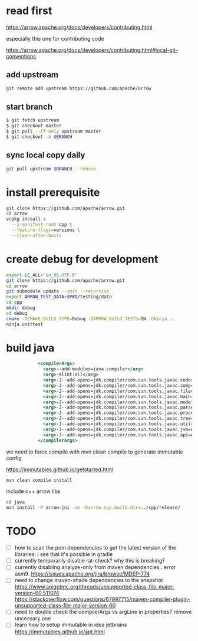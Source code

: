 
# read first

https://arrow.apache.org/docs/developers/contributing.html

especially this one for contributing code

https://arrow.apache.org/docs/developers/contributing.html#local-git-conventions

## add upstream

```sh
git remote add upstream https://github.com/apache/arrow
```

## start branch

```sh
$ git fetch upstream
$ git checkout master
$ git pull --ff-only upstream master
$ git checkout -b $BRANCH
```

## sync local copy daily

```sh
git pull upstream $BRANCH --rebase
```

# install prerequisite

```sh
git clone https://github.com/apache/arrow.git
cd arrow
vcpkg install \
  --x-manifest-root cpp \
  --feature-flags=versions \
  --clean-after-build
```

# create debug for development

```sh
export LC_ALL="en_US.UTF-8"
git clone https://github.com/apache/arrow.git
cd arrow
git submodule update --init --recursive
export ARROW_TEST_DATA=$PWD/testing/data
cd cpp
mkdir debug
cd debug
cmake -DCMAKE_BUILD_TYPE=Debug -DARROW_BUILD_TESTS=ON -GNinja ..
ninja unittest
```

# build java



```xml
            <compilerArgs>
              <arg>--add-modules=java.compiler</arg>
              <arg>-Xlint:all</arg>
              <arg>-J--add-opens=jdk.compiler/com.sun.tools.javac.code=ALL-UNNAMED</arg>
              <arg>-J--add-opens=jdk.compiler/com.sun.tools.javac.comp=ALL-UNNAMED</arg>
              <arg>-J--add-opens=jdk.compiler/com.sun.tools.javac.file=ALL-UNNAMED</arg>
              <arg>-J--add-opens=jdk.compiler/com.sun.tools.javac.main=ALL-UNNAMED</arg>
              <arg>-J--add-opens=jdk.compiler/com.sun.tools.javac.model=ALL-UNNAMED</arg>
              <arg>-J--add-opens=jdk.compiler/com.sun.tools.javac.parser=ALL-UNNAMED</arg>
              <arg>-J--add-opens=jdk.compiler/com.sun.tools.javac.processing=ALL-UNNAMED</arg>
              <arg>-J--add-opens=jdk.compiler/com.sun.tools.javac.tree=ALL-UNNAMED</arg>
              <arg>-J--add-opens=jdk.compiler/com.sun.tools.javac.util=ALL-UNNAMED</arg>
              <arg>-J--add-opens=jdk.compiler/com.sun.tools.javac.jvm=ALL-UNNAMED</arg>
              <arg>-J--add-opens=jdk.compiler/com.sun.tools.javac.api=ALL-UNNAMED</arg>
            </compilerArgs>
```

we need to force compile with mvn clean compile to generate immutable config

https://immutables.github.io/getstarted.html

```sh
mvn clean compile install
```

include c++ arrow libs

```sh
cd java
mvn install -P arrow-jni -am -Darrow.cpp.build.dir=../cpp/release/
```

# TODO

- [ ] how to scan the pom dependencies to get the latest version of the libraries. i see that it's possible in gradle
- [ ] currently temporarily disable rat-check? why this is breaking? 
- [ ] currently disabling analyze-only from maven dependencies.. error asm9. https://issues.apache.org/jira/browse/MDEP-774
- [ ] need to change maven-shade dependencies to the snapshot 
https://www.spigotmc.org/threads/unsupported-class-file-major-version-60.511074
https://stackoverflow.com/questions/67997715/maven-compiler-plugin-unsupported-class-file-major-version-60
- [ ] need to double check the compilerArgs vs argLine in properties? remove uncessary one
- [ ] learn how to setup immutable in idea jetbrains https://immutables.github.io/apt.html
